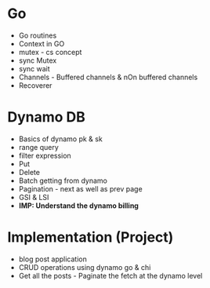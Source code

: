 # Go
  - Go routines
  - Context in GO
  - mutex - cs concept
  - sync Mutex
  - sync wait
  - Channels - Buffered channels & nOn buffered channels
  - Recoverer

# Dynamo DB
  - Basics of dynamo pk & sk
  - range query
  - filter expression
  - Put
  - Delete
  - Batch getting from dynamo
  - Pagination - next as well as prev page
  - GSI & LSI
  - **IMP: Understand the dynamo billing**

# Implementation (Project)
  - blog post application
  - CRUD operations using dynamo go & chi
  - Get all the posts - Paginate  the fetch at the dynamo level